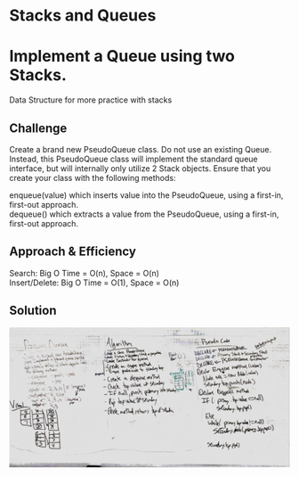 # Stacks and Queues
# Implement a Queue using two Stacks.
Data Structure for more practice with stacks

## Challenge
Create a brand new PseudoQueue class. Do not use an existing Queue. Instead, this PseudoQueue class will implement the standard queue interface, but will internally only utilize 2 Stack objects. Ensure that you create your class with the following methods: </br>

enqueue(value) which inserts value into the PseudoQueue, using a first-in, first-out approach. </br>
dequeue() which extracts a value from the PseudoQueue, using a first-in, first-out approach. </br>

## Approach & Efficiency
Search: Big O Time = O(n), Space = O(n) </br>
Insert/Delete: Big O Time = O(1), Space = O(n)</br>

## Solution
![](StacksAndQueues/Assets/main.JPG)

